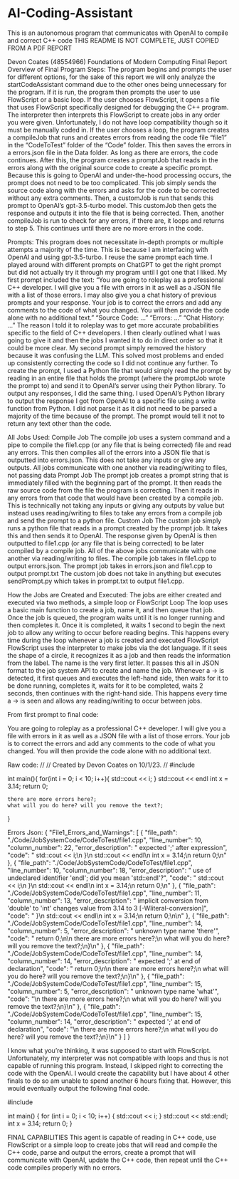 # AI-Coding-Assistant
This is an autonomous program that communicates with OpenAI to compile and correct C++ code
THIS README IS NOT COMPLETE, JUST COPIED FROM A PDF REPORT


Devon Coates (48554966)
Foundations of Modern Computing Final Report
Overview of Final Program Steps:
The program begins and prompts the user for different options, for the sake of this report we will only analyze the startCodeAssistant command due to the other ones being unnecessary for the program. 
If it is run, the program then prompts the user to use FlowScript or a basic loop. If the user chooses FlowScript, it opens a file that uses FlowScript specifically designed for debugging the C++ program.
The interpreter then interprets this FlowScript to create jobs in any order you were given. Unfortunately, I do not have loop compatibility though so it must be manually coded in.
If the user chooses a loop, the program creates a compileJob that runs and creates errors from reading the code file “file1” in the “CodeToTest” folder of the “Code” folder.
This then saves the errors in a errors.json file in the Data folder. As long as there are errors, the code continues.
After this, the program creates a promptJob that reads in the errors along with the original source code to create a specific prompt. Because this is going to OpenAI and under-the-hood processing occurs, the prompt does not need to be too complicated. This job simply sends the source code along with the errors and asks for the code to be corrected without any extra comments.
Then, a customJob is run that sends this prompt to OpenAI’s gpt-3.5-turbo model. This customJob then gets the response and outputs it into the file that is being corrected.
Then, another compileJob is run to check for any errors, if there are, it loops and returns to step 5. This continues until there are no more errors in the code. 

Prompts:
This program does not necessitate in-depth prompts or multiple attempts a majority of the time. This is because I am interfacing with OpenAI and using gpt-3.5-turbo. I reuse the same prompt each time. 
I played around with different prompts on ChatGPT to get the right prompt but did not actually try it through my program until I got one that I liked.
My first prompt included the text:
“You are going to roleplay as a professional C++ developer. I will give you a file with errors in it as well as a JSON file with a list of those errors. I may also give you a chat history of previous prompts and your response. Your job is to correct the errors and add any comments to the code of what you changed. You will then provide the code alone with no additional text.”
“Source Code: …”
“Errors: …”
“Chat History: …”
The reason I told it to roleplay was to get more accurate probabilities specific to the field of C++ developers. I then clearly outlined what I was going to give it and then the jobs I wanted it to do in direct order so that it could be more clear.
My second prompt simply removed the history because it was confusing the LLM. This solved most problems and ended up consistently correcting the code so I did not continue any further. 
To create the prompt, I used a Python file that would simply read the prompt by reading in an entire file that holds the prompt (where the promptJob wrote the prompt to) and send it to OpenAI’s server using their Python library.
To output any responses, I did the same thing. I used OpenAI’s Python library to output the response I got from OpenAI to a specific file using a write function from Python. I did not parse it as it did not need to be parsed a majority of the time because of the prompt. The prompt would tell it not to return any text other than the code.

All Jobs Used:
Compile Job
The compile job uses a system command and a pipe to compile the file1.cpp (or any file that is being corrected) file and read any errors. This then compiles all of the errors into a JSON file that is outputted into errors.json. This does not take any inputs or give any outputs. All jobs communicate with one another via reading/writing to files, not passing data
Prompt Job
The prompt job creates a prompt string that is immediately filled with the beginning part of the prompt. It then reads the raw source code from the file the program is correcting. Then it reads in any errors from that code that would have been created by a compile job. This is technically not taking any inputs or giving any outputs by value but instead uses reading/writing to files to take any errors from a compile job and send the prompt to a python file.
Custom Job
The custom job simply runs a python file that reads in a prompt created by the prompt job. It takes this and then sends it to OpenAI. The response given by OpenAI is then outputted to file1.cpp (or any file that is being corrected) to be later compiled by a compile job.
All of the above jobs communicate with one another via reading/writing to files.
The compile job takes in file1.cpp to output errors.json.
The prompt job takes in errors.json and file1.cpp to output prompt.txt
The custom job does not take in anything but executes sendPrompt.py which takes in prompt.txt to output file1.cpp.


How the Jobs are Created and Executed:
The jobs are either created and executed via two methods, a simple loop or FlowScript
Loop
The loop uses a basic main function to create a job, name it, and then queue that job. Once the job is queued, the program waits until it is no longer running and then completes it. Once it is completed, it waits 1 second to begin the next job to allow any writing to occur before reading begins.
This happens every time during the loop whenever a job is created and executed
FlowScript
FlowScript uses the interpreter to make jobs via the dot language. If it sees the shape of a circle, it recognizes it as a job and then reads the information from the label. The name is the very first letter. It passes this all in JSON format to the job system API to create and name the job. Whenever a -> is detected, it first queues and executes the left-hand side, then waits for it to be done running, completes it, waits for it to be completed, waits 2 seconds, then continues with the right-hand side. This happens every time a -> is seen and allows any reading/writing to occur between jobs.

From first prompt to final code:


You are going to roleplay as a professional C++ developer. I will give you a file with errors in it as well as a JSON file with a list of those errors. Your job is to correct the errors and add any comments to the code of what you changed. You will then provide the code alone with no additional text.


Raw code:
//
// Created by Devon Coates on 10/1/23.
//
#include <iostream>


int main(){
    for(int i = 0; i < 10; i++){
        std::cout << i;
    }
    std::cout << endl
    int x = 3.14;
    return 0;


    there are more errors here?;
    what will you do here? will you remove the text?;
}




Errors Json:
{
	"File1_Errors_and_Warnings": [
		{
			"file_path": "./Code/JobSystemCode/CodeToTest/file1.cpp",
			"line_number": 10, 
			"column_number": 22, 
			"error_description": " expected ';' after expression",
			"code": "        std::cout << i;\n    }\n    std::cout << endl\n    int x = 3.14;\n    return 0;\n"
		},
		{
			"file_path": "./Code/JobSystemCode/CodeToTest/file1.cpp",
			"line_number": 10, 
			"column_number": 18, 
			"error_description": " use of undeclared identifier 'endl'; did you mean 'std::endl'?",
			"code": "        std::cout << i;\n    }\n    std::cout << endl\n    int x = 3.14;\n    return 0;\n"
		},
		{
			"file_path": "./Code/JobSystemCode/CodeToTest/file1.cpp",
			"line_number": 11, 
			"column_number": 13, 
			"error_description": " implicit conversion from 'double' to 'int' changes value from 3.14 to 3 [-Wliteral-conversion]",
			"code": "    }\n    std::cout << endl\n    int x = 3.14;\n    return 0;\n\n"
		},
		{
			"file_path": "./Code/JobSystemCode/CodeToTest/file1.cpp",
			"line_number": 14, 
			"column_number": 5, 
			"error_description": " unknown type name 'there'",
			"code": "    return 0;\n\n    there are more errors here?;\n    what will you do here? will you remove the text?;\n}\n"
		},
		{
			"file_path": "./Code/JobSystemCode/CodeToTest/file1.cpp",
			"line_number": 14, 
			"column_number": 14, 
			"error_description": " expected ';' at end of declaration",
			"code": "    return 0;\n\n    there are more errors here?;\n    what will you do here? will you remove the text?;\n}\n"
		},
		{
			"file_path": "./Code/JobSystemCode/CodeToTest/file1.cpp",
			"line_number": 15, 
			"column_number": 5, 
			"error_description": " unknown type name 'what'",
			"code": "\n    there are more errors here?;\n    what will you do here? will you remove the text?;\n}\n"
		},
		{
			"file_path": "./Code/JobSystemCode/CodeToTest/file1.cpp",
			"line_number": 15, 
			"column_number": 14, 
			"error_description": " expected ';' at end of declaration",
			"code": "\n    there are more errors here?;\n    what will you do here? will you remove the text?;\n}\n"
		}
	]
}


I know what you’re thinking, it was supposed to start with FlowScript. Unfortunately, my interpreter was not compatible with loops and thus is not capable of running this program. Instead, I skipped right to correcting the code with the OpenAI. I would create the capability but I have about 4 other finals to do so am unable to spend another 6 hours fixing that. However, this would eventually output the following final code.



#include <iostream>


int main() {
   for (int i = 0; i < 10; i++) {
       std::cout << i;
   }
   std::cout << std::endl;
   int x = 3.14;
   return 0;
}

FINAL CAPABILITIES
This agent is capable of reading in C++ code, use FlowScript or a simple loop to create jobs that will read and compile the C++ code, parse and output the errors, create a prompt that will communicate with OpenAI, update the C++ code, then repeat until the C++ code compiles properly with no errors.
